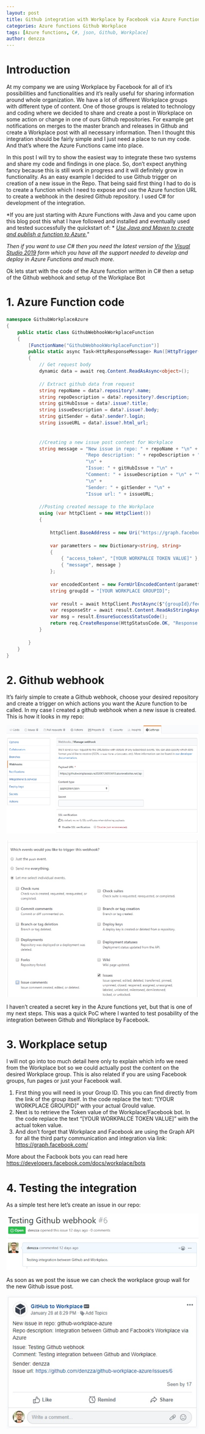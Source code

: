 ```yaml
---
layout: post
title: Github integration with Workplace by Facebook via Azure Functions
categories: Azure functions Github Workplace
tags: [Azure functions, C#, json, Github, Workplace]
author: denzza
---
```


# Introduction

At my company we are using Workplace by Facebook for all of it’s possibilities and functionalities and it’s really useful for sharing information around whole organization. We have a lot of different Workplace groups with different type of content. One of those groups is related to technology and coding where we decided to share and create a post in Workplace on some action or change in one of ours Github repositories. For example get notifications on merges to the master branch and releases in Github and create a Workplace post with all necessary information. Then I thought this integration should be fairly simple and I just need a place to run my code. And that’s where the Azure Functions came into place. 

In this post I will try to show the easiest way to integrate these two systems and share my code and findings in one place. So, don’t expect anything fancy because this is still work in progress and it will definitely grow in functionality. As an easy example I decided to use Github trigger on creation of a new issue in the Repo. That being said first thing I had to do is to create a function which I need to expose and use the Azure function URL to create a webhook in the desired Github repository. I used C# for development of the integration.

*If you are just starting with Azure Functions with Java and you came upon this blog post this what I have followed and installed and eventually used and tested successfully the quickstart of: *
*[Use Java and Maven to create and publish a function to Azure.](https://docs.microsoft.com/en-us/azure/azure-functions/functions-create-first-java-maven)"*

*Then if you want to use C# then you need the latest version of the [Visual Studio 2019](https://visualstudio.microsoft.com/vs/) form which you have all the support needed to develop and deploy in Azure Functions and much more.*

Ok lets start with the code of the Azure function written in C# then a setup of the Github webhook and setup of the Workplace Bot

# 1. Azure Function code

```csharp
namespace GithubWorkplaceAzure
{
    public static class GithubWebhookWorkplaceFunction
    {
        [FunctionName("GithubWebhookWorkplaceFunction")]
        public static async Task<HttpResponseMessage> Run([HttpTrigger(AuthorizationLevel.Function, "get", "post", Route = null)]HttpRequestMessage req, ILogger log)
        {          
            // Get request body
            dynamic data = await req.Content.ReadAsAsync<object>();

            // Extract github data from request
            string repoName = data?.repository?.name;
            string repoDescription = data?.repository?.description;
            string gitHubIssue = data?.issue?.title;
            string issueDescription = data?.issue?.body;
            string gitSender = data?.sender?.login;            
            string issueURL = data?.issue?.html_url;


            //Creating a new issue post content for Workplace
            string message = "New issue in repo: " + repoName + "\n" +
                             "Repo description: " + repoDescription + "\n" +
                             "\n" +
                             "Issue: " + gitHubIssue + "\n" +
                             "Comment: " + issueDescription + "\n" + "\n" +
                             "\n" +
                             "Sender: " + gitSender + "\n" +
                             "Issue url: " + issueURL;

			//Posting created message to the Workplace
            using (var httpClient = new HttpClient())
            {

                httpClient.BaseAddress = new Uri("https://graph.facebook.com/");

                var parametters = new Dictionary<string, string>
                {
                    { "access_token", "[YOUR WORKPALCE TOKEN VALUE]" },
                    { "message", message }
                };                

                var encodedContent = new FormUrlEncodedContent(parametters);
                string groupId = "[YOUR WORKPLACE GROUPID]";

                var result = await httpClient.PostAsync($"{groupId}/feed", encodedContent);
                var responseStr = await result.Content.ReadAsStringAsync();                
                var msg = result.EnsureSuccessStatusCode();
                return req.CreateResponse(HttpStatusCode.OK, "Response Workplace: " + msg);
            }
            
        }
    }
}
```

# 2. Github webhook

It’s fairly simple to create a Github webhook, choose your desired repository and create a trigger on which actions you want the Azure function to be called. In my case I created a github webhook when a new issue is created. This is how it looks in my repo:

![](/images/2020-02-12-Github-integration-with-Workplace-by-Facebook-via-Azure-Functions/GithubWebhookSetup_1.jpg)

![](/images/2020-02-12-Github-integration-with-Workplace-by-Facebook-via-Azure-Functions/GithubWebhookSetup_2.jpg)

I haven’t created a secret key in the Azure functions yet, but that is one of my next steps. This was a quick PoC where I wanted to test posability of the integration between Github and Workplace by Facebook.


# 3. Workplace setup 

I will not go into too much detail here only to explain which info we need from the Workplace bot so we could actually post the content on the desired Workplace group. This is also related if you are using Facebook groups, fun pages or just your Facebook wall. 

1. First thing you will need is your Group ID. This you can find directly from the link of the group itself. In the code replace the text: “[YOUR WORKPLACE GROUPID]” with your actual GrouId value. 
2. Next is to retrieve the Token value of the Workplace/Facebook bot. In the code replace the text “[YOUR WORKPALCE TOKEN VALUE]” with the actual token value.
3. And don’t forget that Workplace and Facebook are using the Graph API for all the third party communication and integration via link: <https://graph.facebook.com/>

More about the Facbook bots you can read here <https://developers.facebook.com/docs/workplace/bots>


# 4. Testing the integration

As a simple test here let’s create an issue in our repo:

![](/images/2020-02-12-Github-integration-with-Workplace-by-Facebook-via-Azure-Functions/GithubIssue.jpg)


As soon as we post the issue we can check the workplace group wall for the new Github issue post.

![](/images/2020-02-12-Github-integration-with-Workplace-by-Facebook-via-Azure-Functions/WorkplacePostInGroup.jpg)
